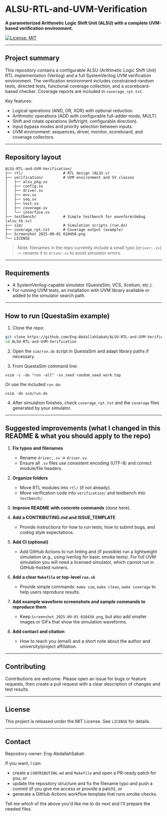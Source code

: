 # ALSU-RTL-and-UVM-Verification

**A parameterized Arithmetic Logic Shift Unit (ALSU) with a complete UVM-based verification environment.**

[![License: MIT](https://img.shields.io/badge/license-MIT-blue.svg)](./LICENSE)

---

## Project summary

This repository contains a configurable ALSU (Arithmetic Logic Shift Unit) RTL implementation (Verilog) and a full SystemVerilog UVM verification environment. The verification environment includes constrained-random tests, directed tests, functional coverage collection, and a scoreboard-based checker. Coverage reports are included in `coverage_rpt.txt`.

Key features:

* Logical operations (AND, OR, XOR) with optional reduction.
* Arithmetic operations (ADD with configurable full-adder mode, MULT).
* Shift and rotate operations (left/right, configurable direction).
* Input bypass modes and priority selection between inputs.
* UVM environment: sequences, driver, monitor, scoreboard, and coverage collectors.

---

## Repository layout

```
ALSU-RTL-and-UVM-Verification/
├── rtl/                  # RTL design (ALSU.v)
├── verification/         # UVM environment and SV classes
│   ├── alsu_pkg.sv
│   ├── config.sv
│   ├── driver.sv
│   ├── env.sv
│   ├── seq.sv
│   ├── test.sv
│   ├── coverage.sv
│   └── interface.sv
├── testbench/            # Simple testbench for waveform/debug (alsu_tb.sv)
├── sim/                  # Simulation scripts (run.do)
├── coverage_rpt.txt      # Coverage output (example)
├── Screenshot 2025-09-01 010450.png
└── LICENSE
```

> Note: filenames in the repo currently include a small typo (`driver;.sv`) — rename it to `driver.sv` to avoid simulator errors.

---

## Requirements

* A SystemVerilog-capable simulator (QuestaSim, VCS, Xcelium, etc.).
* For running UVM tests, an installation with UVM library available or added to the simulator search path.

---

## How to run (QuestaSim example)

1. Clone the repo:

```bash
git clone https://github.com/Eng-AbdallahSabah/ALSU-RTL-and-UVM-Verification.git
cd ALSU-RTL-and-UVM-Verification
```

2. Open the `sim/run.do` script in QuestaSim and adapt library paths if necessary.

3. From QuestaSim command line:

```
vsim -c -do "run -all" -sv_seed random_seed work.top
```

Or use the included `run.do`:

```
vsim -do sim/run.do
```

4. After simulation finishes, check `coverage_rpt.txt` and the `coverage` files generated by your simulator.

---

## Suggested improvements (what I changed in this README & what you should apply to the repo)

1. **Fix typos and filenames**

   * Rename `driver;.sv` → `driver.sv`.
   * Ensure all `.sv` files use consistent encoding (UTF-8) and correct module/file headers.

2. **Organize folders**

   * Move RTL modules into `rtl/` (if not already).
   * Move verification code into `verification/` and testbench into `testbench/`.

3. **Improve README with concrete commands** (done here).

4. **Add a CONTRIBUTING.md and ISSUE\_TEMPLATE**

   * Provide instructions for how to run tests, how to submit bugs, and coding style expectations.

5. **Add CI (optional)**

   * Add GitHub Actions to run linting and (if possible) run a lightweight simulation (e.g., using iverilog for basic smoke tests). For full UVM simulation you will need a licensed simulator, which cannot run in GitHub-hosted runners.

6. **Add a clear `Makefile` or top-level `run.sh`**

   * Provide simple commands: `make sim`, `make clean`, `make coverage` to help users reproduce results.

7. **Add example waveform screenshots and sample commands to reproduce them**

   * Keep `Screenshot 2025-09-01 010450.png`, but also add smaller images or GIFs that show the simulation waveforms.

8. **Add contact and citation**

   * How to reach you (email) and a short note about the author and university/project affiliation.

---

## Contributing

Contributions are welcome. Please open an issue for bugs or feature requests, then create a pull request with a clear description of changes and test results.

---

## License

This project is released under the MIT License. See `LICENSE` for details.

---

## Contact

Repository owner: Eng-AbdallahSabah

If you want, I can:

* create a `CONTRIBUTING.md` and `Makefile` and open a PR-ready patch for you, or
* update the repository structure and fix the filename typo and push a commit (if you give me access or provide a patch), or
* generate a GitHub Actions workflow template that runs smoke checks.

Tell me which of the above you'd like me to do next and I'll prepare the needed files.
